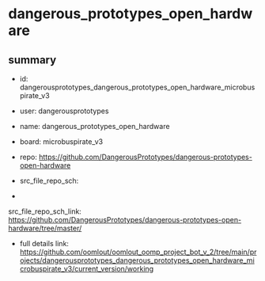 # dangerous_prototypes_open_hardware
 
## summary 
* id: dangerousprototypes_dangerous_prototypes_open_hardware_microbuspirate_v3
* user: dangerousprototypes
* name: dangerous_prototypes_open_hardware
* board: microbuspirate_v3
* repo: https://github.com/DangerousPrototypes/dangerous-prototypes-open-hardware



* src_file_repo_sch: 
*
 src_file_repo_sch_link: https://github.com/DangerousPrototypes/dangerous-prototypes-open-hardware/tree/master/
* full details link: https://github.com/oomlout/oomlout_oomp_project_bot_v_2/tree/main/projects/dangerousprototypes_dangerous_prototypes_open_hardware_microbuspirate_v3/current_version/working  






